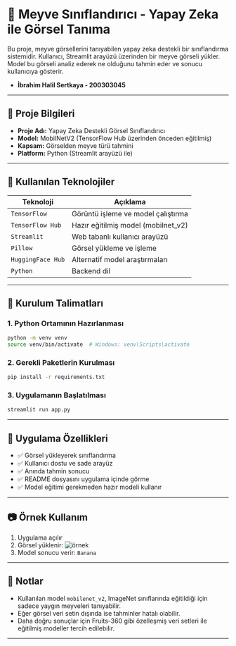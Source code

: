 # 🍍 Meyve Sınıflandırıcı - Yapay Zeka ile Görsel Tanıma

Bu proje, meyve görsellerini tanıyabilen yapay zeka destekli bir sınıflandırma sistemidir. 
Kullanıcı, Streamlit arayüzü üzerinden bir meyve görseli yükler. Model bu görseli analiz ederek ne olduğunu tahmin eder ve sonucu kullanıcıya gösterir.
- **İbrahim Halil Sertkaya - 200303045**


---

## 📌 Proje Bilgileri

- **Proje Adı:** Yapay Zeka Destekli Görsel Sınıflandırıcı
- **Model:** MobilNetV2 (TensorFlow Hub üzerinden önceden eğitilmiş)
- **Kapsam:** Görselden meyve türü tahmini
- **Platform:** Python (Streamlit arayüzü ile)

---

## 🧠 Kullanılan Teknolojiler

| Teknoloji        | Açıklama                                      |
|------------------|-----------------------------------------------|
| `TensorFlow`     | Görüntü işleme ve model çalıştırma            |
| `TensorFlow Hub` | Hazır eğitilmiş model (mobilnet_v2)           |
| `Streamlit`      | Web tabanlı kullanıcı arayüzü                 |
| `Pillow`         | Görsel yükleme ve işleme                      |
| `HuggingFace Hub`| Alternatif model araştırmaları                |
| `Python`         | Backend dil                                   |

---

## 🚀 Kurulum Talimatları

### 1. Python Ortamının Hazırlanması
```bash
python -m venv venv
source venv/bin/activate  # Windows: venv\Scripts\activate
```

### 2. Gerekli Paketlerin Kurulması
```bash
pip install -r requirements.txt
```

### 3. Uygulamanın Başlatılması
```bash
streamlit run app.py
```

---

## 🎯 Uygulama Özellikleri

- ✅ Görsel yükleyerek sınıflandırma
- ✅ Kullanıcı dostu ve sade arayüz
- ✅ Anında tahmin sonucu
- ✅ README dosyasını uygulama içinde görme
- ✅ Model eğitimi gerekmeden hazır modeli kullanır

---

## 📷 Örnek Kullanım

1. Uygulama açılır
2. Görsel yüklenir: ![örnek](https://storage.googleapis.com/download.tensorflow.org/example_images/banana.jpg)
3. Model sonucu verir: `Banana`

---

## 📝 Notlar

- Kullanılan model `mobilenet_v2`, ImageNet sınıflarında eğitildiği için sadece yaygın meyveleri tanıyabilir.
- Eğer görsel veri setin dışında ise tahminler hatalı olabilir.
- Daha doğru sonuçlar için Fruits-360 gibi özelleşmiş veri setleri ile eğitilmiş modeller tercih edilebilir.

---

